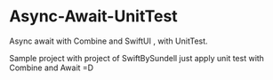 # Async-Await-UnitTest
Async await with Combine and SwiftUI , with UnitTest.

Sample project with project of SwiftBySundell just apply unit test with Combine and Await =D 
